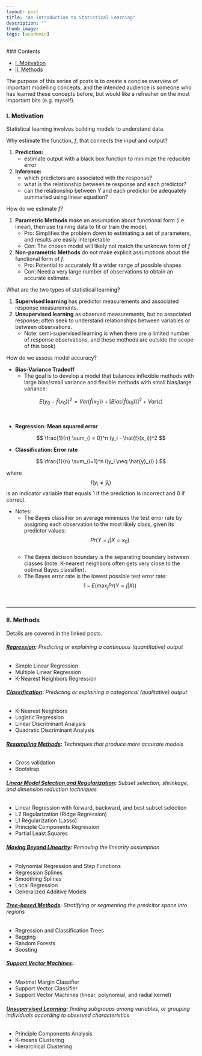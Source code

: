 ```yaml
---
layout: post
title: "An Introduction to Statistical Learning"
description: ""
thumb_image: 
tags: [academic]
---
```


<div class="toc" markdown="1">
### Contents 

- [I. Motivation](#i-motivation)
- [II. Methods](#ii-methods)

</div>

The purpose of this series of posts is to create a concise overview of important modelling concepts, and the intended audience is someone who has learned these concepts before, but would like a refresher on the most important bits (e.g. myself).

### I. Motivation

Statistical learning involves building models to understand data.

<span class="boxheader">Why estimate the function, *f*, that connects the input and output?</span>
1. **Prediction:**
	- estimate output with a black box function to minimize the reducible error
2. **Inference:**
	- which predictors are associated with the response?
	- what is the relationship between te response and each predictor?
	- can the relationship between Y and each predictor be adequately summaried using linear equation?

<span class="boxheader">How do we estimate *f*?</span>
1. **Parametric Methods** make an assumption about functional form (i.e. linear), then use training data to fit or train the model.
	- Pro: Simplifies the problem down to estimating a set of parameters, and results are easily interpretable
	- Con: The chosen model will likely not match the unknown form of *f*
2. **Non-parametric Methods** do not make explicit assumptions about the functional form of *f*.
	- Pro: Potential to accurately fit a wider range of possible shapes
	- Con: Need a very large number of observations to obtain an accurate estimate.

<span class="boxheader">What are the two types of statistical learning?</span>
1. **Supervised learning** has predictor measurements and associated response measurements.
2. **Unsupervised learning** as observed measurements, but no associated response; often seek to understand relationships between variables or between observations.
	- Note: semi-supervised learning is when there are a limited number of response observations, and these methods are outside the scope of this book)

<span class="boxheader">How do we assess model accuracy?</span>

- **Bias-Variance Tradeoff** 
	- The goal is to develop a model that balances inflexible methods with large bias/small variance and flexible methods with small bias/large variance:

$$ E(y_0 - \hat{f}(x_0))^2 = Var(\hat{f}(x_0)) + [Bias (\hat{f}(x_0))]^2 + Var(\epsilon)$$

<br>

- **Regression: Mean squared error**

$$ \frac{1}{n} \sum_{i = 0}^n (y_i - \hat{f}(x_i))^2 $$

- **Classification: Error rate**

$$ \frac{1}{n} \sum_{i=1}^n I(y_i \neq \hat{y}_{i} ) $$

where $$I(y_i \neq \hat y_i)$$ is an indicator variable that equals 1 if the prediction is incorrect and 0 if correct.

- Notes:
	- The Bayes classifier on average minimizes the test error rate by assigning each observation to the most likely class, given its predictor values: $$ Pr(Y = j \vert X = x_0) $$. 
	- The Bayes decision boundary is the separating boundary between classes (note: K-nearest neighbors often gets very close to the optimal Bayes classifier).
	- The Bayes error rate is the lowest possible test error rate: $$ 1 - E( \max_{j} Pr(Y = j \vert X)) $$

<br>

---
### II. Methods

Details are covered in the linked posts.

###### **[Regression](linear-regression):** Predicting or explaining a continuous (quantitative) output
- Simple Linear Regression
- Multiple Linear Regression
- K-Nearest Neighbors Regression

###### **[Classification](classification):** Predicting or explaining a categorical (qualitative) output
- K-Nearest Neighbors
- Logistic Regression
- Linear Discriminant Analysis
- Quadratic Discriminant Analysis

###### **[Resampling Methods](resampling-methods):** Techniques that produce more accurate models
- Cross validation
- Bootstrap

###### **[Linear Model Selection and Regularization](linear-model-selection-regularization):** Subset selection, shrinkage, and dimension reduction techniques
- Linear Regression with forward, backward, and best subset selection
- L2 Regularization (Ridge Regression)
- L1 Regularization (Lasso)
- Principle Components Regression
- Partial Least Squares

###### **[Moving Beyond Linearity](moving-beyond-linearity):** Removing the linearity assumption
- Polynomial Regression and Step Functions
- Regression Splines
- Smoothing Splines
- Local Regression
- Generalized Additive Models

###### **[Tree-based Methods](tree-based-methods):** Stratifying or segmenting the predcitor space into regions
- Regression and Classification Trees
- Bagging
- Random Forests
- Boosting

###### **[Support Vector Machines](support-vector-machines):**
- Maximal Margin Classifier
- Support Vector Classifier
- Support Vector Machines (linear, polynomial, and radial kernel)

###### **[Unsupervised Learning](unsupervised-learning):** finding subgroups among variables, or grouping individuals according to observed characteristics
- Principle Components Analysis
- K-means Clustering
- Hierarchical Clustering

